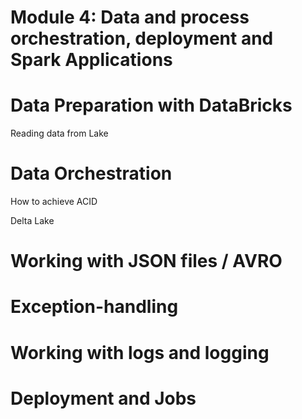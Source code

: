# Module 4: Data and process orchestration, deployment and Spark Applications  


# Data Preparation with DataBricks

Reading data from Lake


# Data Orchestration

How to achieve ACID

Delta Lake


# Working with JSON files / AVRO



# Exception-handling

# Working with logs and logging

# Deployment and Jobs


